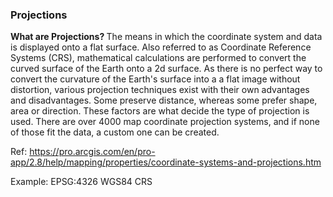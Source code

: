 ### Projections

<b> What are Projections? </b>
The means in which the coordinate system and data is displayed onto a flat surface. Also referred to as Coordinate Reference Systems (CRS), mathematical calculations are performed to convert the curved surface of the Earth onto a 2d surface. As there is no perfect way to convert the curvature of the Earth's surface into a a flat image without distortion, various projection techniques exist with their own advantages and disadvantages. Some preserve distance, whereas some prefer shape, area or direction. These factors are what decide the type of projection is used. There are over 4000 map coordinate projection systems, and if none of those fit the data, a custom one can be created. 

Ref: https://pro.arcgis.com/en/pro-app/2.8/help/mapping/properties/coordinate-systems-and-projections.htm

Example: EPSG:4326 WGS84 CRS


